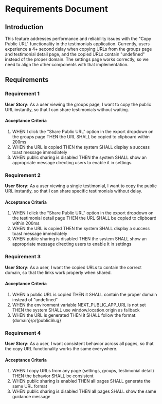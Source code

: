 # Requirements Document

## Introduction

This feature addresses performance and reliability issues with the "Copy Public URL" functionality in the testimonials application. Currently, users experience a 4+ second delay when copying URLs from the groups page and testimonial detail page, and the copied URLs contain "undefined" instead of the proper domain. The settings page works correctly, so we need to align the other components with that implementation.

## Requirements

### Requirement 1

**User Story:** As a user viewing the groups page, I want to copy the public URL instantly, so that I can share testimonials without waiting.

#### Acceptance Criteria

1. WHEN I click the "Share Public URL" option in the export dropdown on the groups page THEN the URL SHALL be copied to clipboard within 200ms
2. WHEN the URL is copied THEN the system SHALL display a success toast message immediately
3. WHEN public sharing is disabled THEN the system SHALL show an appropriate message directing users to enable it in settings

### Requirement 2

**User Story:** As a user viewing a single testimonial, I want to copy the public URL instantly, so that I can share specific testimonials without delay.

#### Acceptance Criteria

1. WHEN I click the "Share Public URL" option in the export dropdown on the testimonial detail page THEN the URL SHALL be copied to clipboard within 200ms
2. WHEN the URL is copied THEN the system SHALL display a success toast message immediately
3. WHEN public sharing is disabled THEN the system SHALL show an appropriate message directing users to enable it in settings

### Requirement 3

**User Story:** As a user, I want the copied URLs to contain the correct domain, so that the links work properly when shared.

#### Acceptance Criteria

1. WHEN a public URL is copied THEN it SHALL contain the proper domain instead of "undefined"
2. WHEN the environment variable NEXT_PUBLIC_APP_URL is not set THEN the system SHALL use window.location.origin as fallback
3. WHEN the URL is generated THEN it SHALL follow the format: {domain}/p/{publicSlug}

### Requirement 4

**User Story:** As a user, I want consistent behavior across all pages, so that the copy URL functionality works the same everywhere.

#### Acceptance Criteria

1. WHEN I copy URLs from any page (settings, groups, testimonial detail) THEN the behavior SHALL be consistent
2. WHEN public sharing is enabled THEN all pages SHALL generate the same URL format
3. WHEN public sharing is disabled THEN all pages SHALL show the same guidance message